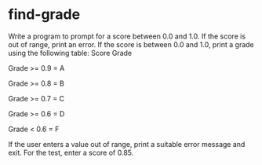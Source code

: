 # find-grade
Write a program to prompt for a score between 0.0 and 1.0. If the score is out of range, print an error. If the score is between 0.0 and 1.0, print a grade using the following table:
Score Grade

Grade >= 0.9 = A

Grade >= 0.8 = B

Grade >= 0.7 = C

Grade >= 0.6 = D

Grade < 0.6 = F

If the user enters a value out of range, print a suitable error message and exit. For the test, enter a score of 0.85.
